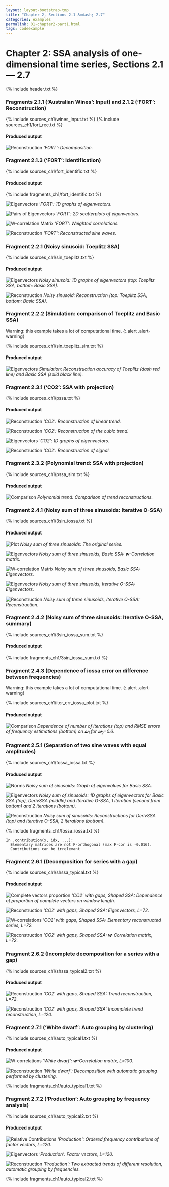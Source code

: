 ```yaml
---
layout: layout-bootstrap-tmp
title: "Chapter 2, Sections 2.1 &mdash; 2.7"
categories: examples
permalink: 01-chapter2-part1.html
tags: codeexample
---
```


# Chapter 2: SSA analysis of one-dimensional time series, Sections 2.1 &mdash; 2.7

{% include header.txt %}

### Fragments 2.1.1 (‘Australian Wines’: Input) and 2.1.2 (‘FORT’: Reconstruction)

{% include sources_ch1/wines_input.txt %}
{% include sources_ch1/fort_rec.txt %}

#### Produced output
![Reconstruction](img/img_ch1/fort_rec.svg)
*'FORT': Decomposition.*


### Fragment 2.1.3 (‘FORT’: Identification)

{% include sources_ch1/fort_identific.txt %}

#### Produced output

{% include fragments_ch1/fort_identific.txt %}

![Eigenvectors](img/img_ch1/fort_1d.svg)
*'FORT': 1D graphs of eigenvectors.*

![Pairs of Eigenvectors](img/img_ch1/fort_2d.svg)
*'FORT': 2D scatterplots of eigenvectors.*

![W-correlation Matrix](img/img_ch1/fort_wcor.svg)
*'FORT': Weighted correlations.*

![Reconstruction](img/img_ch1/fort_recsine.svg)
*'FORT': Reconstructed sine waves.*

### Fragment 2.2.1 (Noisy sinusoid: Toeplitz SSA)

{% include sources_ch1/sin_toeplitz.txt %}

#### Produced output
![Eigenvectors](img/img_ch1/sin_toeplitz_1d.svg)
*Noisy sinusoid: 1D graphs of eigenvectors (top: Toeplitz SSA, bottom: Basic SSA).*

![Reconstruction](img/img_ch1/sin_toeplitz_rec.svg)
*Noisy sinusoid: Reconstruction (top: Toeplitz SSA, bottom: Basic SSA).*

### Fragment 2.2.2 (Simulation: comparison of Toeplitz and Basic SSA)

Warning: this example takes a lot of computational time.
{:.alert .alert-warning}

{% include sources_ch1/sin_toeplitz_sim.txt %}

#### Produced output
![Eigenvectors](img/img_ch1/sin_toeplitz_sim.svg)
*Simulation: Reconstruction accuracy
        of Toeplitz (dash red line) and Basic SSA (solid black line).*

### Fragment 2.3.1 (‘CO2’: SSA with projection)

{% include sources_ch1/pssa.txt %}

#### Produced output
![Reconstruction](img/img_ch1/pssa_rec2.svg)
*'CO2': Reconstruction of linear trend.*

![Reconstruction](img/img_ch1/pssa_rec4.svg)
*'CO2': Reconstruction of the cubic trend.*

![Eigenvectors](img/img_ch1/pssa_evec4.svg)
*'CO2': 1D graphs of eigenvectors.*

![Reconstruction](img/img_ch1/pssa_rec4signal.svg)
*'CO2': Reconstruction of signal.*

### Fragment 2.3.2 (Polynomial trend: SSA with projection)

{% include sources_ch1/pssa_sim.txt %}

#### Produced output
![Comparison](img/img_ch1/pssa_sim_rec.svg)
*Polynomial trend: Comparison of trend reconstructions.*

### Fragment 2.4.1 (Noisy sum of three sinusoids: Iterative O-SSA)

{% include sources_ch1/3sin_iossa.txt %}

#### Produced output
![Plot](img/img_ch1/3sin_series.svg)
*Noisy sum of three sinusoids: The original series.*

![Eigenvectors](img/img_ch1/3sin_ssa_wcor.svg)
*Noisy sum of three sinusoids, Basic SSA: **w**-Correlation matrix.*

![W-correlation Matrix](img/img_ch1/3sin_ssa_1d.svg)
*Noisy sum of three sinusoids, Basic SSA: Eigenvectors.*

![Eigenvectors](img/img_ch1/3sin_iossa_1d.svg)
*Noisy sum of three sinusoids, Iterative O-SSA: Eigenvectors.*

![Reconstruction](img/img_ch1/3sin_iossa_rec.svg)
*Noisy sum of three sinusoids, Iterative O-SSA: Reconstruction.*

### Fragment 2.4.2 (Noisy sum of three sinusoids: Iterative O-SSA, summary)

{% include sources_ch1/3sin_iossa_sum.txt %}

#### Produced output

{% include fragments_ch1/3sin_iossa_sum.txt %}

### Fragment 2.4.3 (Dependence of iossa error on difference between frequencies)

Warning: this example takes a lot of computational time.
{:.alert .alert-warning}

{% include sources_ch1/iter_err_iossa_plot.txt %}

#### Produced output
![Comparison](img/img_ch1/iossa_sim.svg)
*Dependence of number of iterations (top) and RMSE errors of
    frequency estimations (bottom) on 𝝎<sub>1</sub> for 𝝎<sub>2</sub>=0.6.*

### Fragment 2.5.1 (Separation of two sine waves with equal amplitudes)

{% include sources_ch1/fossa_iossa.txt %}

#### Produced output
![Norms](img/img_ch1/fossa_iossa_eval.svg)
*Noisy sum of sinusoids: Graph of eigenvalues for Basic SSA.*

![Eigenvectors](img/img_ch1/fossa_iossa_evec.svg)
*Noisy sum of sinusoids: 1D graphs of eigenvectors for Basic SSA (top),
        DerivSSA (middle) and Iterative O-SSA, 1 iteration (second from bottom) and 2 iterations (bottom).*

![Reconstruction](img/img_ch1/fossa_iossa_rec.svg)
*Noisy sum of sinusoids: Reconstructions for DerivSSA (top) and
        Iterative O-SSA, 2 iterations (bottom).*

{% include fragments_ch1/fossa_iossa.txt %}

```
In .contribution(x, idx, ...):
  Elementary matrices are not F-orthogonal (max F-cor is -0.016).
  Contributions can be irrelevant
```

### Fragment 2.6.1 (Decomposition for series with a gap)

{% include sources_ch1/shssa_typical.txt %}

#### Produced output
![Complete vectors proportion](img/img_ch1/shssa_cl.svg)
*'CO2' with gaps, Shaped SSA: Dependence of proportion of complete vectors on window length.*

![Reconstruction](img/img_ch1/shssa_evec.svg)
*'CO2' with gaps, Shaped SSA: Eigenvectors, L=72.*

![W-correlations](img/img_ch1/shssa_elseries.svg)
*'CO2' with gaps, Shaped SSA: Elementary reconstructed series, L=72.*

![Reconstruction](img/img_ch1/shssa_wcor.svg)
*'CO2' with gaps, Shaped SSA: **w**-Correlation matrix, L=72.*

### Fragment 2.6.2 (Incomplete decomposition for a series with a gap)

{% include sources_ch1/shssa_typical2.txt %}

#### Produced output
![Reconstruction](img/img_ch1/shssa_rec_trend.svg)
*'CO2' with gaps, Shaped SSA: Trend reconstruction, L=72.*

![Reconstruction](img/img_ch1/shssa_rec_trend2.svg)
*'CO2' with gaps, Shaped SSA: Incomplete trend reconstruction, L=120.*

### Fragment 2.7.1 (‘White dwarf’: Auto grouping by clustering)

{% include sources_ch1/auto_typical1.txt %}

#### Produced output
![W-correlations](img/img_ch1/auto_wcor.svg)
*'White dwarf': **w**-Correlation matrix, L=100.*

![Reconstruction](img/img_ch1/auto_signal.svg)
*'White dwarf': Decomposition with automatic
        grouping performed by clustering.*

{% include fragments_ch1/auto_typical1.txt %}


### Fragment 2.7.2 (‘Production’: Auto grouping by frequency analysis)

{% include sources_ch1/auto_typical2.txt %}

#### Produced output
![Relative Contributions](img/img_ch1/auto_threshold.svg)
*'Production': Ordered frequency contributions of factor vectors, L=120.*

![Eigenvectors](img/img_ch1/auto_factor.svg)
*'Production': Factor vectors, L=120.*

![Reconstruction](img/img_ch1/auto_trend0.svg)
*'Production': Two extracted trends of different resolution,
        automatic grouping by frequencies.*

{% include fragments_ch1/auto_typical2.txt %}
